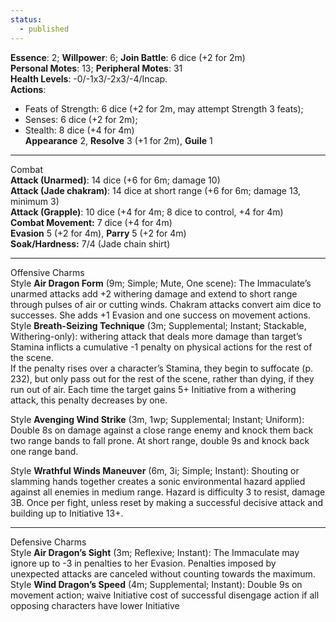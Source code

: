 ```yaml
---
status:
  - published
---
```

**Essence**: 2; **Willpower**: 6; **Join Battle**: 6 dice (+2 for 2m)  
**Personal Motes**: 13; **Peripheral Motes**: 31  
**Health Levels**: -0/-1x3/-2x3/-4/Incap.  
**Actions**: 
- Feats of Strength: 6 dice (+2 for 2m, may attempt Strength 3 feats); 
- Senses: 6 dice (+2 for 2m); 
- Stealth: 8 dice  (+4 for 4m)  
**Appearance** 2, **Resolve** 3 (+1 for 2m), **Guile** 1  

---
Combat  
**Attack (Unarmed)**: 14 dice (+6 for 6m; damage 10)  
**Attack (Jade chakram)**: 14 dice at short range (+6 for 6m; damage 13, minimum 3)  
**Attack (Grapple)**: 10 dice (+4 for 4m; 8 dice to control,  +4 for 4m)  
**Combat Movement:** 7 dice (+4 for 4m)  
**Evasion** 5 (+2 for 4m), **Parry** 5 (+2 for 4m)  
**Soak/Hardness:** 7/4 (Jade chain shirt)  

---
Offensive Charms  
Style **Air Dragon Form** (9m; Simple; Mute, One scene): The Immaculate’s unarmed attacks add +2 withering damage and extend to short range through pulses of air or cutting winds. Chakram attacks convert aim dice to  successes. She adds +1 Evasion and one success on movement actions.  
Style **Breath-Seizing Technique** (3m; Supplemental; Instant; Stackable, Withering-only): withering attack that deals more damage than target’s Stamina inflicts a cumulative -1 penalty on physical actions for the rest of the scene.  
If the penalty rises over a character’s Stamina, they begin to suffocate (p. 232), but only pass out for the rest of the scene, rather than dying, if they run out of air. Each time  the target gains 5+ Initiative from a withering attack, this  penalty decreases by one. 

Style **Avenging Wind Strike** (3m, 1wp; Supplemental; Instant;  Uniform): Double 8s on damage against a close range  enemy and knock them back two range bands to fall  prone. At short range, double 9s and knock back one  range band.  

Style **Wrathful Winds Maneuver** (6m, 3i; Simple; Instant): Shouting or slamming hands together creates a sonic environmental hazard applied against all enemies in medium  range. Hazard is difficulty 3 to resist, damage 3B. Once per fight, unless reset by making a successful decisive  attack and building up to Initiative 13+.  

---
Defensive Charms  
Style **Air Dragon’s Sight** (3m; Reflexive; Instant): The Immaculate may ignore up to -3 in penalties to her Evasion. Penalties imposed by unexpected attacks are canceled without  counting towards the maximum.  
Style **Wind Dragon’s Speed** (4m; Supplemental; Instant):  Double 9s on movement action; waive Initiative cost of  successful disengage action if all opposing characters have  lower Initiative